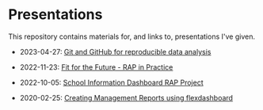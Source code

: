 # Presentations

This repository contains materials for, and links to, presentations I've given.

* 2023-04-27: [Git and GitHub for reproducible data analysis](https://github.com/alicebyers5/presentations/tree/main/2023-04-27_version-control)

* 2022-11-23: [Fit for the Future - RAP in Practice](https://github.com/alicebyers5/presentations/tree/main/2022-11-23_fit-for-the-future)

* 2022-10-05: [School Information Dashboard RAP Project](https://github.com/alicebyers5/presentations/tree/main/2022-10-05_school-information-dashboard-rap)

* 2020-02-25: [Creating Management Reports using flexdashboard](https://github.com/alicebyers5/presentations/tree/main/2020-02-25_flexdashboard)
